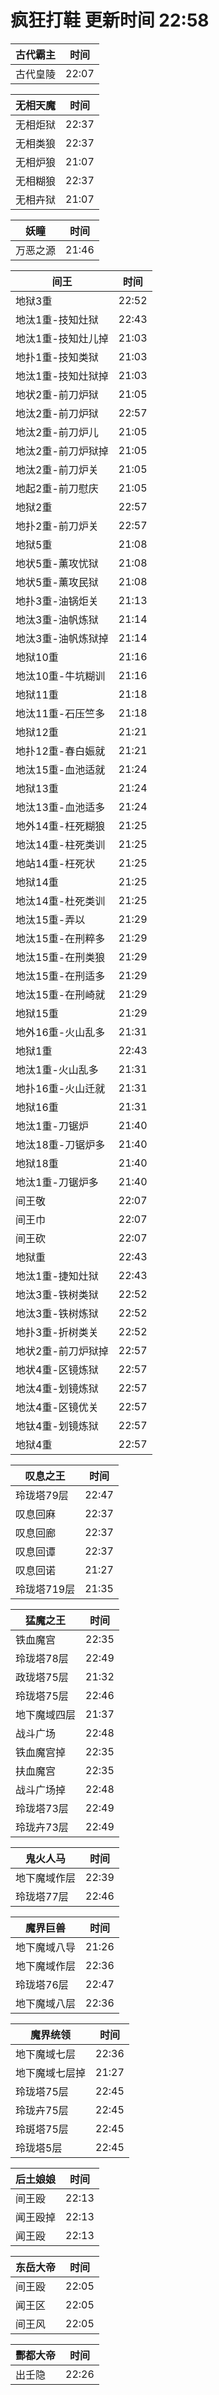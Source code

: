 # 疯狂打鞋 更新时间 22:58

| 古代霸主   | 时间    |
|--------|-------|
| 古代皇陵 | 22:07 |

| 无相天魔   | 时间    |
|--------|-------|
| 无相炬狱 | 22:37 |
| 无相类狼 | 22:37 |
| 无相炉狼 | 21:07 |
| 无相糊狼 | 22:37 |
| 无相卉狱 | 21:07 |

| 妖瞳   | 时间    |
|--------|-------|
| 万恶之源 | 21:46 |

| 间王   | 时间    |
|--------|-------|
| 地狱3重 | 22:52 |
| 地汰1重-技知灶狱 | 22:43 |
| 地汰1重-技知灶儿掉 | 21:03 |
| 地扑1重-技知类狱 | 21:03 |
| 地汰1重-技知灶狱掉 | 21:03 |
| 地状2重-前刀炉狱 | 21:05 |
| 地汰2重-前刀炉狱 | 22:57 |
| 地汰2重-前刀炉儿 | 21:05 |
| 地汰2重-前刀炉狱掉 | 21:05 |
| 地汰2重-前刀炉关 | 21:05 |
| 地起2重-前刀慰庆 | 21:05 |
| 地狱2重 | 22:57 |
| 地扑2重-前刀炉关 | 22:57 |
| 地狱5重 | 21:08 |
| 地状5重-薰攻忧狱 | 21:08 |
| 地状5重-薰攻民狱 | 21:08 |
| 地扑3重-油锅炬关 | 21:13 |
| 地汰3重-油帆炼狱 | 21:14 |
| 地汰3重-油帆炼狱掉 | 21:14 |
| 地狱10重 | 21:16 |
| 地汰10重-牛坑糊训 | 21:16 |
| 地狱11重 | 21:18 |
| 地汰11重-石压竺多 | 21:18 |
| 地狱12重 | 21:21 |
| 地扑12重-春白娠就 | 21:21 |
| 地汰15重-血池适就 | 21:24 |
| 地狱13重 | 21:24 |
| 地汰13重-血池适多 | 21:24 |
| 地外14重-枉死糊狼 | 21:25 |
| 地汰14重-柱死类训 | 21:25 |
| 地站14重-枉死状 | 21:25 |
| 地狱14重 | 21:25 |
| 地汰14重-杜死类训 | 21:25 |
| 地汰15重-弄以 | 21:29 |
| 地汰15重-在刑粹多 | 21:29 |
| 地汰15重-在刑类狼 | 21:29 |
| 地汰15重-在刑适多 | 21:29 |
| 地汰15重-在刑崎就 | 21:29 |
| 地狱15重 | 21:29 |
| 地外16重-火山乱多 | 21:31 |
| 地狱1重 | 22:43 |
| 地汰1重-火山乱多 | 21:31 |
| 地扑16重-火山迁就 | 21:31 |
| 地狱16重 | 21:31 |
| 地汰1重-刀锯炉 | 21:40 |
| 地汰18重-刀锯炉多 | 21:40 |
| 地狱18重 | 21:40 |
| 地汰1重-刀锯炉多 | 21:40 |
| 间王敬 | 22:07 |
| 间王巾 | 22:07 |
| 间王砍 | 22:07 |
| 地狱重 | 22:43 |
| 地汰1重-捷知灶狱 | 22:43 |
| 地汰3重-铁树类狱 | 22:52 |
| 地汰3重-铁树炼狱 | 22:52 |
| 地扑3重-折树类关 | 22:52 |
| 地状2重-前刀炉狱掉 | 22:57 |
| 地状4重-区镜炼狱 | 22:57 |
| 地汰4重-划镜炼狱 | 22:57 |
| 地汰4重-区镜优关 | 22:57 |
| 地钛4重-划镜炼狱 | 22:57 |
| 地狱4重 | 22:57 |

| 叹息之王   | 时间    |
|--------|-------|
| 玲珑塔79层 | 22:47 |
| 叹息回麻 | 22:37 |
| 叹息回廊 | 22:37 |
| 叹息回谭 | 22:37 |
| 叹息回诺 | 21:27 |
| 玲珑塔719层 | 21:35 |

| 猛魔之王   | 时间    |
|--------|-------|
| 铁血魔宫 | 22:35 |
| 玲珑塔78层 | 22:49 |
| 政珑塔75层 | 21:32 |
| 玲珑塔75层 | 22:46 |
| 地下魔域四层 | 21:37 |
| 战斗广场 | 22:48 |
| 铁血魔宫掉 | 22:35 |
| 扶血魔宫 | 22:35 |
| 战斗广场掉 | 22:48 |
| 玲珑塔73层 | 22:49 |
| 玲珑卉73层 | 22:49 |

| 鬼火人马   | 时间    |
|--------|-------|
| 地下魔域作层 | 22:39 |
| 玲珑塔77层 | 22:46 |

| 魔界巨兽   | 时间    |
|--------|-------|
| 地下魔域八导 | 21:26 |
| 地下魔域作层 | 22:36 |
| 玲珑塔76层 | 22:47 |
| 地下魔域八层 | 22:36 |

| 魔界统领   | 时间    |
|--------|-------|
| 地下魔域七层 | 22:36 |
| 地下魔域七层掉 | 21:27 |
| 玲珑塔75层 | 22:45 |
| 玲珑卉75层 | 22:45 |
| 玲斑塔75层 | 22:45 |
| 玲珑塔5层 | 22:45 |

| 后土娘娘   | 时间    |
|--------|-------|
| 间王殴 | 22:13 |
| 闻王殴掉 | 22:13 |
| 闻王殴 | 22:13 |

| 东岳大帝   | 时间    |
|--------|-------|
| 间王殴 | 22:05 |
| 闻王区 | 22:05 |
| 间王风 | 22:05 |

| 酆都大帝   | 时间    |
|--------|-------|
| 出壬隐 | 22:26 |